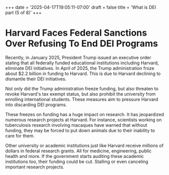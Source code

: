 +++
date = '2025-04-17T19:05:11-07:00'
draft = false
title = 'What is DEI part (5 of 8)'
+++


# Harvard Faces Federal Sanctions Over Refusing To End DEI Programs

Recently, in January 2025, President Trump issued an executive order stating that all federally funded educational institutions including Harvard, eliminate DEI initiatives. In April of 2025, the Trump administration froze about $2.2 billion in funding to Harvard. This is due to Harvard declining to dismantle their DEI initiatives. 

Not only did the Trump administration freeze funding, but also threaten to revoke Harvard's tax exempt status, but also prohibit the university from enrolling international students. These measures aim to pressure Harvard into discarding DEI programs. 

These freezes on funding has a huge impact on research. It has jeopardized numerous research projects at Harvard. For instance, scientists working on tuberculosis research involving macaques have warned that without funding, they may be forced to put down animals due to their inability to care for them.

Other university or academic institutions just like Harvard receive millions of dollars in federal research grants. All for medicine, engineering, public health and more. If the government starts auditing these academic institutions too, their funding could be cut. Stalling or even canceling important research projects.


